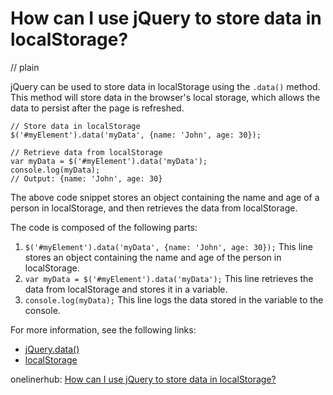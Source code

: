 # How can I use jQuery to store data in localStorage?
// plain

jQuery can be used to store data in localStorage using the `.data()` method. This method will store data in the browser's local storage, which allows the data to persist after the page is refreshed.

```
// Store data in localStorage
$('#myElement').data('myData', {name: 'John', age: 30});

// Retrieve data from localStorage
var myData = $('#myElement').data('myData');
console.log(myData);
// Output: {name: 'John', age: 30}
```

The above code snippet stores an object containing the name and age of a person in localStorage, and then retrieves the data from localStorage.

The code is composed of the following parts:
1. `$('#myElement').data('myData', {name: 'John', age: 30});` This line stores an object containing the name and age of the person in localStorage.
2. `var myData = $('#myElement').data('myData');` This line retrieves the data from localStorage and stores it in a variable.
3. `console.log(myData);` This line logs the data stored in the variable to the console.

For more information, see the following links:
- [jQuery.data()](https://api.jquery.com/data/)
- [localStorage](https://developer.mozilla.org/en-US/docs/Web/API/Window/localStorage)

onelinerhub: [How can I use jQuery to store data in localStorage?](https://onelinerhub.com/jquery/how-can-i-use-jquery-to-store-data-in-localstorage)